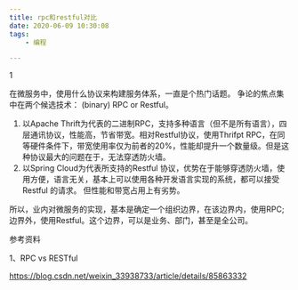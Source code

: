 ```yaml
---
title: rpc和restful对比
date: 2020-06-09 10:30:08
tags:
	- 编程

---
```


1

在微服务中，使用什么协议来构建服务体系，一直是个热门话题。 争论的焦点集中在两个候选技术： (binary) RPC or Restful。

1. 以Apache Thrift为代表的二进制RPC，支持多种语言（但不是所有语言），四层通讯协议，性能高，节省带宽。相对Restful协议，使用Thrifpt RPC，在同等硬件条件下，带宽使用率仅为前者的20%，性能却提升一个数量级。但是这种协议最大的问题在于，无法穿透防火墙。
2. 以Spring Cloud为代表所支持的Restful 协议，优势在于能够穿透防火墙，使用方便，语言无关，基本上可以使用各种开发语言实现的系统，都可以接受Restful 的请求。 但性能和带宽占用上有劣势。

所以，业内对微服务的实现，基本是确定一个组织边界，在该边界内，使用RPC; 边界外，使用Restful。这个边界，可以是业务、部门，甚至是全公司。





参考资料

1、RPC vs RESTful

https://blog.csdn.net/weixin_33938733/article/details/85863332